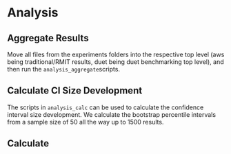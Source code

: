 # Analysis

## Aggregate Results
Move all files from the experiments folders into the respective top level (aws being traditional/RMIT results, duet being duet benchmarking top level), and then run the `analysis_aggregate`scripts.
## Calculate CI Size Development
The scripts in `analysis_calc` can be used to calculate the confidence interval size development. We calculate the bootstrap percentile intervals from a sample size of 50 all the way up to 1500 results.
## Calculate